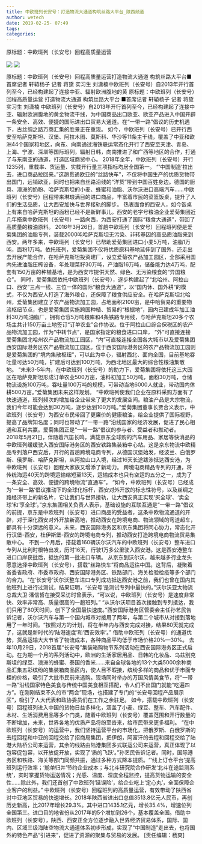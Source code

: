 ```yaml
---
title: 中欧班列长安号：打造物流大通道构筑丝路大平台_陕西频道
author: wetech
date: 2019-02-25- 07:49
tags: 
categories: 
---
```

原标题：中欧班列（长安号）回程高质量运营
<!-- more -->
                
<img align="center" border="0" src="http://p3.ifengimg.com/a/2019_09/f4a92b0ac83f7a2_size142_w400_h270.jpg" />
                
<img align="center" border="0" src="http://p2.ifengimg.com/a/2016/0810/204c433878d5cf9size1_w16_h16.png" />
            
原标题：中欧班列（长安号）回程高质量运营打造物流大通道 构筑丝路大平台■首席记者 轩辕杨子 记者 蒋黛 实习生 刘潇楠中欧班列（长安号）自2013年开行首列至今，已经构建起了连接中亚、辐射欧洲腹地的黄
原标题：中欧班列（长安号）回程高质量运营
打造物流大通道 构筑丝路大平台
■首席记者 轩辕杨子 记者 蒋黛 实习生 刘潇楠
中欧班列（长安号）自2013年开行首列至今，已经构建起了连接中亚、辐射欧洲腹地的黄金物流干线，为中国商品出口欧亚、欧亚产品进入中国开辟一条安全、高效、便捷的国际进出口贸易大通道。在“一带一路”倡议的历史机遇下，古丝绸之路万商汇集的胜景正在重现。
如今，中欧班列（长安号）已开行西安至哈萨克斯坦、汉堡、阿拉木图、莫斯科、华沙等11条主干线，覆盖了中亚和欧洲44个国家和地区，向东、向南通过海铁联运常态化开行了西安至天津、青岛、上海、宁波、深圳等国际班列，辐射日韩，向南推进了和广西等地区的合作，打通了与东南亚的通道，打造区域商贸中心。
2018年全年，中欧班列（长安号）开行1235列，重载率、货运量、实载开行量三项指标均居全国第一。
“‘中国制造’拉出去，进口商品拉回来。”这趟贯通欧亚的“丝路快车”，不仅将中国生产的优质货物带出国门，远销欧亚，同时也把来自丝路沿线的“洋货”带到中国百姓身边。德国的厨具、澳洲的奶粉、哈萨克斯坦的小麦、蜂蜜和油脂、沃尔沃进口高端汽车……中欧班列（长安号）回程带来琳琅满目的进口商品，丰富着市民的菜篮饭桌，提升了人们的生活品质，让大西安加快与世界接轨的脚步。
热衷面食的西安人，如今饭桌上有来自哈萨克斯坦的面粉已经不是新鲜事儿。西安的老字号粮油企业爱菊集团近几年搭乘中欧班列（长安号）一路向西，为西安打通了国际“粮食大通道”，带回了高质量的粮油原料。
2016年3月26日，首趟中欧班列（长安号）回程班列便是爱菊集团的油脂专列，装载2000吨哈萨克斯坦无污染、非转基因的高品质油脂来到西安。两年多来，中欧班列（长安号）已帮助爱菊集团进口小麦5万吨，油脂1万吨，面粉1万吨。依托班列，爱菊集团不仅将优质原料基地延伸到了国外，还走出去开展产能合作，在哈萨克斯坦投资建厂，设立爱菊农产品加工园区，全部采用国内先进油脂压榨设备，年处理菜籽30万吨，产油脂16万吨，储备能力达4万吨，配套有150万亩的种植基地，是为西安市提供天然、绿色、无污染粮食的“异国粮仓”。
同时，爱菊集团依托中欧班列（长安号），逐步构建起了“北哈州、阿拉山口、西安”三点一线、三位一体的国际“粮食大通道”，以“国内休、国外耕”的模式，不仅为西安人打造了海外粮仓，还保障了粮食供应安全。在哈萨克斯坦北哈州，爱菊集团建立了农产品物流加工园，占地面积2100亩，是中哈贸易的重要物流枢纽节点，也是爱菊集团实施跨国种植、贸易的“根据地”，园内已建成年加工油料30万吨油脂厂，拥有仓容5万吨粮库和4条铁路专用线，与哈萨克斯坦20多个农场主共计150万亩土地签订“订单农业”合作协议。位于阿拉山口综合保税区的农产品物流加工园，作为“中转节点”，是国家指定的粮食进口口岸， “外”可直接连接爱菊集团北哈州农产品物流加工园区，“内”可直接连接全国各大城市以及爱菊集团西安国际港务区农产品物流加工园区。位于西安国际港务区的农产品物流加工园则是爱菊集团的“境内集散枢纽”，可以此为中心，辐射西北、面向全国，目前基地吞吐量可达50万吨，扩建后可达到100万吨，为西北地区最大的综合性粮油集散地。 “未来3-5年内，在中欧班列（长安号）的助力下，爱菊集团将依托这三大园区在哈萨克斯坦形成订单农业500万亩，油料初加工50万吨，面粉30万吨，仓储物流设施100万吨，吞吐量100万吨的规模，可带动当地6000人就业，带动国内休耕500万亩。”爱菊集团未来这样规划。
“中欧班列使我们企业在原料采购方面有了快速通道，班列频次的增加给企业带来了更大的发展空间。粮油产品是大宗物流，我们今年可能会达到30万吨，逐步达到100万吨。”爱菊集团董事长贾合义表示，中欧班列（长安号）为西安市民带回了更廉价的健康粮油，给企业提供了国际视野，提高了品牌知名度；同时也带动了“一带一路”沿线国家的经济发展，促进了民心相通和互利共赢。爱菊集团正是“一带一路”倡议的参与者、受益者和推动者。    
2018年5月21日，伴随着汽笛长鸣，满载京东全球购的汽车用品、家居等快消品的中欧班列缓缓驶入西安国际港务区的西安铁路集装箱中心站。这是京东物流中欧精品专列落户西安后，开行的首趟跨境电商专列，从德国汉堡始发，经波兰、白俄罗斯、俄罗斯、哈萨克斯坦，从阿拉山口入境，经过16天长途跋涉抵达西安港，为中欧班列（长安号）回程大家族又增添了新动力。
跨境电商精品专列的开通，将传统海运40天的跨境运输缩短至13天，运输成本也只有空运的五分之一，成为了一条安全、高效、便捷的跨境物流“直通车”。
“如今，中欧班列（长安号）已经成为‘一带一路’倡议推动下的全球化标杆，西安对外开放的标志性符号，以及丝绸之路经济带上的新名片，它让我们与世界接轨，让大西安真正实现‘买全球’、‘卖全球’和‘享全球’。”京东集团相关负责人表示，基础设施的互联互通是“一带一路”倡议的前提，京东是中欧班列（长安号）进口商品的受益者，这条中欧物流通道的开辟，对于深化西安对外开放新高地，推动西安在跨境电商、物流领域的弯道超车，都具有十分深远的意义。未来，西安国际港务区和京东集团将同心协力，常态化开行汉堡-西安，杜伊斯堡-西安的跨境电商专列，推动西安打造跨境电商物流贸易集散中心。
不到一个月后，搭载着160辆沃尔沃汽车的中欧班列（长安号）整车进口专列从比利时根特出发，历时16天，行驶1万多公里驶入西安港。这是西安港整车进口口岸获批后，抵达的第一批进口车辆。
从京东到沃尔沃，越来越多行业龙头愿意选择中欧班列（长安号），搭载“丝路快车”将商品运往中国。这背后，凝聚着省委省政府、市委市政府、西安国际港务区、铁路部门、海关检验检疫等多个部门的合力。“在‘长安号’沃尔沃整车进口专列成功抵达西安港之前，我们也曾在国内其他班列上进行过测试，结果证明，‘长安号’是测试专列中最快的。”沃尔沃亚太物流总裁大卫·潘信哲在接受采访时曾表示，“可以说，中欧班列（长安号）是速度非常快、效率非常高、质量很高的一趟班列。”
“从沃尔沃项目首次接触到专列抵达，我们只用了80天时间，创下了全国最快速度。”西安国际港务区管委会主任孙艺民告诉记者，沃尔沃汽车与第一个国内城市对接用了两年，与第二个城市从对接到落地用了一年时间。“按照对方的计划，将在半年内与西安完成对接，结果80天就完成了，这就是新时代的‘陆港速度’和‘西安效率’。”
借助中欧班列（长安号）的通道优势，货品运输大大节省了物流成本，各种商品平均低于市场价格20%—30%。
去年10月29日，2018首届“长安号”集装箱购物节系列活动在西安国际港务区正式启动。在为期一个月的系列活动中，欧洲的生活家居用品、日韩的化妆品、乌兹别克斯坦的绿豆、澳洲的蜂蜜、泰国的香米……来自全球各地的13个大类5000余种商品汇集五彩缤纷的集装箱商品区内，使人目不暇接，缤纷多样的商品和优于市面专柜的价格，吸引了大批市民前来选购。现场同时举办的万国风情美食节，将“一带一路”沿线国家特色美食与传统中国美食相互搭配，令人们不出国门就能“吃遍四方”。在刚刚结束不久的市“两会”现场，也搭建了专门的“长安号回程产品展示区”，吸引了人大代表和政协委员们在工作之余驻足。
如今，搭载中欧班列（长安号）回程班列进入中国的货物日益多样化，涵盖了小麦、绿豆、整车、汽车配件、木材、生活消费用品等多个门类，随着中欧班列（长安号）覆盖范围和开行数量的不断增加，未来，世界各地的优质产品将纷至沓来，给市民带来更多福利。
“在中欧班列（长安号）的运营中，我们坚持运营平台的市场化，把俄罗斯、白俄罗斯的去程回程和中亚的回程交给了招商局集团，把伊朗，阿富汗的去程和回程交给了陆港大陆桥公司来运营，其余的线路由陆港集团多式联运公司来运营，真正体现了以包容促包容，以开放促开放，实现了‘质的飞跃’。”孙艺民告诉记者。同时，国际港务区和铁路、海关等部门同频共振，通过多种方式降本提质。“‘线上订仓平台’提高班列运行效率；‘舱单归并’节约企业成本；与北斗研究院合作研发‘北斗在途监测系统’，实时掌握货物运送情况；光感、温度、湿度全程监控，提高货物运输的安全性……除此外，我们还首创了中欧班列‘延误险’，给企业吃上‘定心丸’，全面保障企业客户的利益。”
中欧班列（长安号）回程班列的高质量运营，有效带动了陕西省对中亚地区贸易的快速增长。2018年陕西省进出口总值3513.8亿元人民币，再创历史新高，比2017年增长29.3%。其中进口1435.1亿元，增长35.4%，增速位列全国第三。进口目的地省份从2017年的5个增加到26个，基本覆盖全国。借助中欧班列（长安号），陕西、西安正全方位逐步融入世界经济贸易体系，国际、国内、区域三级海陆空物流大通道体系初步形成，实现了“中国制造”走出去，也将国外的特色产品“引进来”，促进了资源的聚集与贸易的发展。
[责任编辑：杨爽]
            
